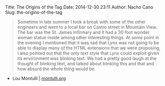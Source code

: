 Title: The Origins of the  Tag
Date: 2014-12-30 23:11
Author: Nacho Cano
Slug: the-origins-of-the-tag

> Sometime in late summer I took a break with some of the other
> engineers and went to a local bar on Castro street in Mountain View.
> The bar was the St. James Infirmary and it had a 30 foot wonder woman
> statue inside among other interesting things. At some point in the
> evening I mentioned that it was sad that Lynx was not going to be able
> to display many of the HTML extensions that we were proposing, I also
> pointed out that the only text style that Lynx could exploit given its
> environment was blinking text. We had a pretty good laugh at the
> thought of blinking text, and talked about blinking this and that and
> how absurd the whole thing would be.

- Lou Montulli | [montulli.org][]

  [montulli.org]: http://www.montulli.org/theoriginofthe%3Cblink%3Etag
    "The Origins of the  Tag"
